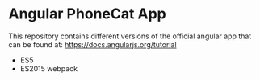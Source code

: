 # Angular PhoneCat App

This repository contains different versions of the official angular app that can be found at: https://docs.angularjs.org/tutorial

- ES5
- ES2015 webpack